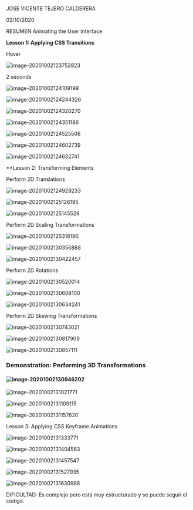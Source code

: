 JOSE VICENTE TEJERO CALDERERA	

02/10/2020

RESUMEN Animating the User Interface

**Lesson 1: Applying CSS Transitions**

Hover

![image-20201002123752823](C:\aa\20480C\Allfiles\Mod12\Democode\image-20201002123752823.png)

2 seconds

![image-20201002124109199](C:\aa\20480C\Allfiles\Mod12\Democode\image-20201002124109199.png)



![image-20201002124244326](C:\aa\20480C\Allfiles\Mod12\Democode\image-20201002124244326.png)

![image-20201002124320270](C:\aa\20480C\Allfiles\Mod12\Democode\image-20201002124320270.png)

![image-20201002124351186](C:\aa\20480C\Allfiles\Mod12\Democode\image-20201002124351186.png)

![image-20201002124525506](C:\aa\20480C\Allfiles\Mod12\Democode\image-20201002124525506.png)

![image-20201002124602739](C:\aa\20480C\Allfiles\Mod12\Democode\image-20201002124602739.png)

![image-20201002124632741](C:\aa\20480C\Allfiles\Mod12\Democode\image-20201002124632741.png)





**Lesson 2: Transforming Elements

Perform 2D Translations

![image-20201002124929233](C:\aa\20480C\Allfiles\Mod12\Democode\image-20201002124929233.png)

![image-20201002125126195](C:\aa\20480C\Allfiles\Mod12\Democode\image-20201002125126195.png)

![image-20201002125145529](C:\aa\20480C\Allfiles\Mod12\Democode\image-20201002125145529.png)

Perform 2D Scaling Transformations



![image-20201002125318196](C:\aa\20480C\Allfiles\Mod12\Democode\image-20201002125318196.png)

![image-20201002130356888](C:\aa\20480C\Allfiles\Mod12\Democode\image-20201002130356888.png)



![image-20201002130422457](C:\aa\20480C\Allfiles\Mod12\Democode\image-20201002130422457.png)

Perform 2D Rotations

![image-20201002130520014](C:\aa\20480C\Allfiles\Mod12\Democode\image-20201002130520014.png)



![image-20201002130608100](C:\aa\20480C\Allfiles\Mod12\Democode\image-20201002130608100.png)

![image-20201002130634241](C:\aa\20480C\Allfiles\Mod12\Democode\image-20201002130634241.png)



Perform 2D Skewing Transformations

![image-20201002130743021](C:\aa\20480C\Allfiles\Mod12\Democode\image-20201002130743021.png)

![image-20201002130817909](C:\aa\20480C\Allfiles\Mod12\Democode\image-20201002130817909.png)

![image-20201002130857111](C:\aa\20480C\Allfiles\Mod12\Democode\image-20201002130857111.png)

### Demonstration: Performing 3D Transformations

#### ![image-20201002130946202](C:\aa\20480C\Allfiles\Mod12\Democode\image-20201002130946202.png)



![image-20201002131021771](C:\aa\20480C\Allfiles\Mod12\Democode\image-20201002131021771.png)



![image-20201002131109115](C:\aa\20480C\Allfiles\Mod12\Democode\image-20201002131109115.png)

![image-20201002131157620](C:\aa\20480C\Allfiles\Mod12\Democode\image-20201002131157620.png)

Lesson 3: Applying CSS Keyframe Animations



![image-20201002131333771](C:\aa\20480C\Allfiles\Mod12\Democode\image-20201002131333771.png)

![image-20201002131404563](C:\aa\20480C\Allfiles\Mod12\Democode\image-20201002131404563.png)



![image-20201002131457547](C:\aa\20480C\Allfiles\Mod12\Democode\image-20201002131457547.png)

![image-20201002131527935](C:\aa\20480C\Allfiles\Mod12\Democode\image-20201002131527935.png)

![image-20201002131630988](C:\aa\20480C\Allfiles\Mod12\Democode\image-20201002131630988.png)

DIFICULTAD: Es complejo pero está muy estructurado y  se puede seguir el código. 







